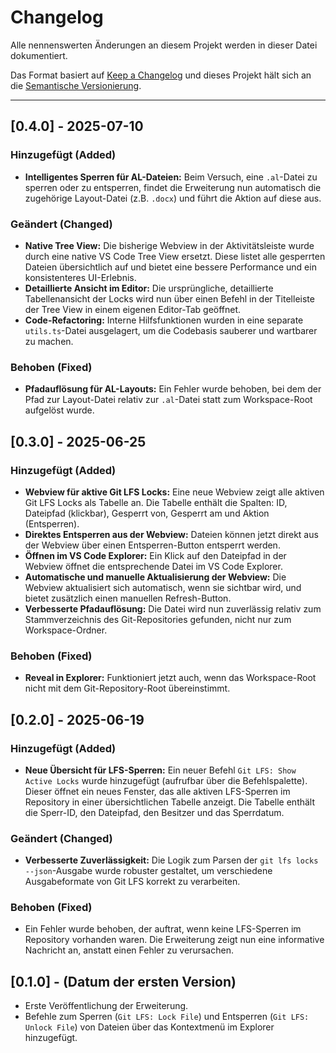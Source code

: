 # Changelog

Alle nennenswerten Änderungen an diesem Projekt werden in dieser Datei dokumentiert.

Das Format basiert auf [Keep a Changelog](https://keepachangelog.com/en/1.0.0/) und dieses Projekt hält sich an die [Semantische Versionierung](https://semver.org/spec/v2.0.0.html).

---

## [0.4.0] - 2025-07-10

### Hinzugefügt (Added)

- **Intelligentes Sperren für AL-Dateien:** Beim Versuch, eine `.al`-Datei zu sperren oder zu entsperren, findet die Erweiterung nun automatisch die zugehörige Layout-Datei (z.B. `.docx`) und führt die Aktion auf diese aus.

### Geändert (Changed)

- **Native Tree View:** Die bisherige Webview in der Aktivitätsleiste wurde durch eine native VS Code Tree View ersetzt. Diese listet alle gesperrten Dateien übersichtlich auf und bietet eine bessere Performance und ein konsistenteres UI-Erlebnis.
- **Detaillierte Ansicht im Editor:** Die ursprüngliche, detaillierte Tabellenansicht der Locks wird nun über einen Befehl in der Titelleiste der Tree View in einem eigenen Editor-Tab geöffnet.
- **Code-Refactoring:** Interne Hilfsfunktionen wurden in eine separate `utils.ts`-Datei ausgelagert, um die Codebasis sauberer und wartbarer zu machen.

### Behoben (Fixed)

- **Pfadauflösung für AL-Layouts:** Ein Fehler wurde behoben, bei dem der Pfad zur Layout-Datei relativ zur `.al`-Datei statt zum Workspace-Root aufgelöst wurde.

## [0.3.0] - 2025-06-25

### Hinzugefügt (Added)

- **Webview für aktive Git LFS Locks:** Eine neue Webview zeigt alle aktiven Git LFS Locks als Tabelle an. Die Tabelle enthält die Spalten: ID, Dateipfad (klickbar), Gesperrt von, Gesperrt am und Aktion (Entsperren).
- **Direktes Entsperren aus der Webview:** Dateien können jetzt direkt aus der Webview über einen Entsperren-Button entsperrt werden.
- **Öffnen im VS Code Explorer:** Ein Klick auf den Dateipfad in der Webview öffnet die entsprechende Datei im VS Code Explorer.
- **Automatische und manuelle Aktualisierung der Webview:** Die Webview aktualisiert sich automatisch, wenn sie sichtbar wird, und bietet zusätzlich einen manuellen Refresh-Button.
- **Verbesserte Pfadauflösung:** Die Datei wird nun zuverlässig relativ zum Stammverzeichnis des Git-Repositories gefunden, nicht nur zum Workspace-Ordner.

### Behoben (Fixed)

- **Reveal in Explorer:** Funktioniert jetzt auch, wenn das Workspace-Root nicht mit dem Git-Repository-Root übereinstimmt.

## [0.2.0] - 2025-06-19

### Hinzugefügt (Added)

- **Neue Übersicht für LFS-Sperren:** Ein neuer Befehl `Git LFS: Show Active Locks` wurde hinzugefügt (aufrufbar über die Befehlspalette). Dieser öffnet ein neues Fenster, das alle aktiven LFS-Sperren im Repository in einer übersichtlichen Tabelle anzeigt. Die Tabelle enthält die Sperr-ID, den Dateipfad, den Besitzer und das Sperrdatum.

### Geändert (Changed)

- **Verbesserte Zuverlässigkeit:** Die Logik zum Parsen der `git lfs locks --json`-Ausgabe wurde robuster gestaltet, um verschiedene Ausgabeformate von Git LFS korrekt zu verarbeiten.

### Behoben (Fixed)

- Ein Fehler wurde behoben, der auftrat, wenn keine LFS-Sperren im Repository vorhanden waren. Die Erweiterung zeigt nun eine informative Nachricht an, anstatt einen Fehler zu verursachen.

## [0.1.0] - (Datum der ersten Version)

- Erste Veröffentlichung der Erweiterung.
- Befehle zum Sperren (`Git LFS: Lock File`) und Entsperren (`Git LFS: Unlock File`) von Dateien über das Kontextmenü im Explorer hinzugefügt.
